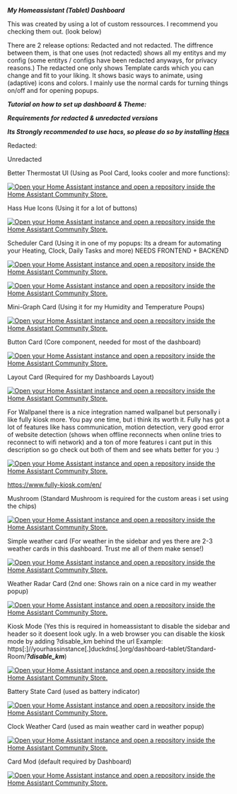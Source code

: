 ***My Homeassistant (Tablet) Dashboard***

This was created by using a lot of custom ressources. I recommend you checking them out. (look below)

There are 2 release options: Redacted and not redacted.
The diffrence between them, is that one uses (not redacted) shows all my entitys and my config (some entitys / configs have been redacted anyways, for privacy reasons.)
The redacted one only shows Template cards which you can change and fit to your liking. It shows basic ways to animate, using (adaptive) icons and colors.
I mainly use the normal cards for turning things on/off and for opening popups.

***Tutorial on how to set up dashboard & Theme:***



***Requirements for redacted & unredacted versions***

___Its Strongly recommended to use hacs, so please do so by installing  [Hacs](https://hacs.xyz/docs/setup/download)___

Redacted:

Unredacted

Better Thermostat UI (Using as Pool Card, looks cooler and more functions):

[![Open your Home Assistant instance and open a repository inside the Home Assistant Community Store.](https://my.home-assistant.io/badges/hacs_repository.svg)](https://my.home-assistant.io/redirect/hacs_repository/?owner=KartoffelToby&repository=better-thermostat-ui-card&category=plugin)

Hass Hue Icons (Using it for a lot of buttons)

[![Open your Home Assistant instance and open a repository inside the Home Assistant Community Store.](https://my.home-assistant.io/badges/hacs_repository.svg)](https://my.home-assistant.io/redirect/hacs_repository/?owner=arallsopp&repository=hass-hue-icons&category=plugin)

Scheduler Card (Using it in one of my popups: Its a dream for automating your Heating, Clock, Daily Tasks and more) NEEDS FRONTEND + BACKEND

[![Open your Home Assistant instance and open a repository inside the Home Assistant Community Store.](https://my.home-assistant.io/badges/hacs_repository.svg)](https://my.home-assistant.io/redirect/hacs_repository/?owner=nielsfaber&repository=scheduler-card&category=plugin)

[![Open your Home Assistant instance and open a repository inside the Home Assistant Community Store.](https://my.home-assistant.io/badges/hacs_repository.svg)](https://my.home-assistant.io/redirect/hacs_repository/?owner=nielsfaber&repository=scheduler-component&category=integration)

Mini-Graph Card (Using it for my Humidity and Temperature Poups)

[![Open your Home Assistant instance and open a repository inside the Home Assistant Community Store.](https://my.home-assistant.io/badges/hacs_repository.svg)](https://my.home-assistant.io/redirect/hacs_repository/?owner=kalkih&repository=mini-graph-card&category=plugin)

Button Card (Core component, needed for most of the dashboard)

[![Open your Home Assistant instance and open a repository inside the Home Assistant Community Store.](https://my.home-assistant.io/badges/hacs_repository.svg)](https://my.home-assistant.io/redirect/hacs_repository/?owner=custom-cards&repository=button-card&category=plugin)

Layout Card (Required for my Dashboards Layout)

[![Open your Home Assistant instance and open a repository inside the Home Assistant Community Store.](https://my.home-assistant.io/badges/hacs_repository.svg)](https://my.home-assistant.io/redirect/hacs_repository/?owner=thomasloven&repository=lovelace-layout-card&category=plugin)

For Wallpanel there is a nice integration named wallpanel but personally i like fully kiosk more. You pay one time, but i think its worth it. Fully has got a lot of features like hass communication, motion detection, very good error of website detection (shows when offline reconnects when online tries to reconnect to wifi network) and a ton of more features i cant put in this description so go check out both of them and see whats better for you :)

[![Open your Home Assistant instance and open a repository inside the Home Assistant Community Store.](https://my.home-assistant.io/badges/hacs_repository.svg)](https://my.home-assistant.io/redirect/hacs_repository/?owner=j-a-n&repository=lovelace-wallpanel&category=plugin)

https://www.fully-kiosk.com/en/

 Mushroom (Standard Mushroom is required for the custom areas i set using the chips)

[![Open your Home Assistant instance and open a repository inside the Home Assistant Community Store.](https://my.home-assistant.io/badges/hacs_repository.svg)](https://my.home-assistant.io/redirect/hacs_repository/?owner=piitaya&repository=lovelace-mushroom&category=plugin)

Simple weather card (For weather in the sidebar and yes there are 2-3 weather cards in this dashboard. Trust me all of them make sense!)

[![Open your Home Assistant instance and open a repository inside the Home Assistant Community Store.](https://my.home-assistant.io/badges/hacs_repository.svg)](https://my.home-assistant.io/redirect/hacs_repository/?owner=kalkih&repository=simple-weather-card&category=plugin)

Weather Radar Card (2nd one: Shows rain on a nice card in my weather popup)

[![Open your Home Assistant instance and open a repository inside the Home Assistant Community Store.](https://my.home-assistant.io/badges/hacs_repository.svg)](https://my.home-assistant.io/redirect/hacs_repository/?owner=Makin-Things&repository=weather-radar-card&category=plugin)

Kiosk Mode (Yes this is required in homeassistant to disable the sidebar and header so it  doesent look ugly. In a web browser you can disable the kiosk mode by adding ?disable_km behind the url Example: https[:]//yourhassinstance[.]duckdns[.]org/dashboard-tablet/Standard-Room/***?disable_km***)

[![Open your Home Assistant instance and open a repository inside the Home Assistant Community Store.](https://my.home-assistant.io/badges/hacs_repository.svg)](https://my.home-assistant.io/redirect/hacs_repository/?owner=NemesisRE&repository=kiosk-mode&category=plugin)

Battery State Card (used as battery indicator)

[![Open your Home Assistant instance and open a repository inside the Home Assistant Community Store.](https://my.home-assistant.io/badges/hacs_repository.svg)](https://my.home-assistant.io/redirect/hacs_repository/?owner=maxwroc&repository=battery-state-card&category=plugin)

Clock Weather Card (used as main weather card in weather popup)

[![Open your Home Assistant instance and open a repository inside the Home Assistant Community Store.](https://my.home-assistant.io/badges/hacs_repository.svg)](https://my.home-assistant.io/redirect/hacs_repository/?owner=pkissling&repository=clock-weather-card&category=plugin)

Card Mod (default required by Dashboard)

[![Open your Home Assistant instance and open a repository inside the Home Assistant Community Store.](https://my.home-assistant.io/badges/hacs_repository.svg)](https://my.home-assistant.io/redirect/hacs_repository/?owner=thomasloven&repository=lovelace-card-mod&category=plugin)

